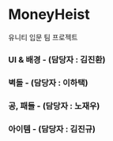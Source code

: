 # MoneyHeist
 유니티 입문 팀 프로젝트

### UI & 배경 - (담당자 : 김진환)



### 벽돌 - (담당자 : 이하택)



### 공, 패들 - (담당자 : 노재우)



### 아이템 - (담당자 : 김진규)


